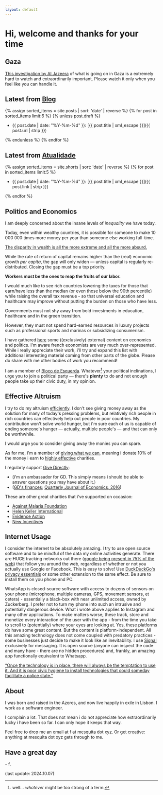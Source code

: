 ```yaml
---
layout: default
---
```

# Hi, welcome and thanks for your time

## Gaza
[This investigation by Al Jazeera](https://www.aljazeera.com/program/investigations/2024/10/7/war-crimes-in-gaza-i-al-jazeera-investigations) of what is going on in Gaza is a extremely hard to watch and extraordinarily important. Please watch it only when you feel like you can handle it.

## Latest from [Blog](/blog)

{% assign sorted_items = site.posts | sort: 'date' | reverse %}
{% for post in sorted_items limit:6 %}
{% unless post.draft %}

* {{ post.date | date: "%Y-%m-%d" }}: [{{ post.title | xml_escape }}]({{ post.url | strip }})

{% endunless  %}
{% endfor %}

## Latest from [Atualidade](/atualidade)

{% assign sorted_items = site.shorts | sort: 'date' | reverse %}
{% for post in sorted_items limit:5 %}

* {{ post.date | date: "%Y-%m-%d" }}: [{{ post.title | xml_escape }}]({{ post.link | strip }})

{% endfor %}

## Politics and Economics

I am deeply concerned about the insane levels of _inequality_ we have today.

Today, even within wealthy countries, it is possible for someone to make 10 000 000 times more money per year than someone else working full-time.

[The disparity in wealth is all the more extreme and all the more absurd.](https://wid.world/)

While the rate of return of capital remains higher than the (real) economic growth _per capita_, the gap will only widen — unless capital is regularly re-distributed. Closing the gap must be a top priority.

__Workers must be the ones to reap the fruits of our labor.__

I would much like to see rich countries lowering the taxes for those that earn/have less than the median (or even those below the 90th percentile) while raising the overall tax revenue - so that universal education and healthcare may improve without putting the burden on those who have less.

Governments must not shy away from bold investments in education, healthcare and in the green transition.

However, they must not spend hard-earned resources in luxury projects such as professional sports and marinas or subsidizing consumerism.

I have gathered [here](https://mesquita.xyz/links) some ((exclusively) external) content on economics and politics. I'm aware french economists are very much over-represented. While i really appreciate their work, i'll try and expand this list with additional interesting material coming from other parts of the globe. Please do share with me other bodies of work you recommend!

I am a member of [Bloco de Esquerda](https://www.bloco.org/). Whatever[^1] your political inclinations, I urge you to join a political party — there's __plenty__ to do and not enough people take up their civic duty, in my opinion.

## Effective Altruism

I try to do my altruism [efficiently](https://duckduckgo.com/?q=peter+singer+effective+youtube&t=newext&atb=v330-3&iax=videos&ia=videos&iai=https%3A%2F%2Fwww.youtube.com%2Fwatch%3Fv%3DDiuv3XZQXyc). I don't see giving money away as the solution for many of today's pressing problems, but relatively rich people in rich countries can effectively help out people in poor countries. My contribution won't solve world hunger, but i'm sure each of us is capable of ending someone's hunger — actually, multiple people's — and that can only be worthwhile.

I would urge you to consider giving away the monies you can spare.

As for me, i'm a member of [giving what we can](https://www.givingwhatwecan.org/), meaning i donate 10% of the money i earn to [highly effective](https://www.thelifeyoucansave.org/giving-effectively/) charities.

I regularly support [Give Directly](https://www.givedirectly.org/):

  * (i'm an ambassador for GD. This simply means i should be able to answer questions you may have about it.)
  * ([GD's finances](https://www.givedirectly.org/financials/); [Quarterly Journal of Economics, 2016](https://haushofer.ne.su.se/publications/Haushofer_Shapiro_UCT_QJE_2016.pdf))

These are other great charities that i've supported on occasion:

* [Against Malaria Foundation](https://www.againstmalaria.com/)
* [Helen Keller International](https://www.hki.org/)
* [Evidence Action](https://www.evidenceaction.org/dewormtheworld/)
* [New Incentives](https://www.newincentives.org/)

## Internet Usage

I consider the internet to be absolutely amazing.
I try to use open source software and to be mindful of the data my online activities generate. There are HUGE tracking networks out there ([google being present in 75% of the web](https://spreadprivacy.com/biggest-tracker-networks/)) that follow you around the web, regardless of whether or not you actually use Google or Facebook. This is easy to solve! Use [DuckDuckGo's privacy essentials](https://duckduckgo.com/app) or some other extension to the same effect. Be sure to install them on you phone and PC.

WhatsApp is closed-source software with access to dozens of sensors on your phone (microphone, multiple cameras, GPS, movement sensors, et cetera) - essentially a black-box with near unlimited access, owned by Zuckerberg. I prefer not to turn my phone into such an intrusive and potentially dangerous device.
What i wrote above applies to Instagram and many other applications. To make matters worse, these track, store and monetize every interaction of the user with the app - from the time you take to scroll to (potentially) where your eyes are looking at.
Yes, these platforms do have some great content. But the content is platform-independent. All this amazing technology does not come coupled with predatory practices - some businesses just decide to make it look like an inevitability.
I use [Signal](https://signal.org/) exclusively for messaging. It is open source (anyone can inspect the code and many have - there are no hidden procedures) and, frankly, an amazing app functionally equivalent to Whatsapp.

[“Once the technology is in place, there will always be the temptation to use it. And it is poor civic hygiene to install technologies that could someday facilitate a police state.”](https://www.schneier.com/essays/archives/2013/07/mission_creep_when_e.html)

## About

I was born and raised in the Azores, and now live happily in exile in Lisbon. I work as a software engineer.

I complain a lot. That does not mean i do not appreciate how extraordinarily lucky i have been so far. I can only hope it keeps that way.

Feel free to drop me an email at f at mesquita dot xyz. Or get creative: anything at mesquita dot xyz gets through to me.


## Have a great day

\- f.

(last update: 2024.10.07)

[^1]: well... _whatever_ might be too strong of a term.
